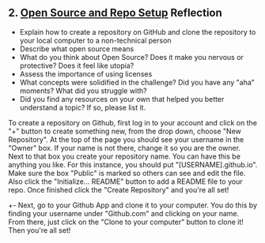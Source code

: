 ## 2. [Open Source and Repo Setup](2_set_up_repo/readme.md) Reflection

* Explain how to create a repository on GitHub and clone the repository to your local computer to a non-technical person
* Describe what open source means
* What do you think about Open Source? Does it make you nervous or protective? Does it feel like utopia?
* Assess the importance of using licenses
* What concepts were solidified in the challenge? Did you have any "aha" moments? What did you struggle with?
* Did you find any resources on your own that helped you better understand a topic? If so, please list it.

<!-- Add your reflection here. Remove the comment markers -->
 To create a repository on Github, first log in to your account and click on the "+" button to create something new, from the drop down, choose "New Repository". At the top of the page you should see your username in the "Owner" box. If your name is not there, change it so you are the owner. Next to that box you create your repository name. You can have this be anything you like. For this instance, you should put "[USERNAME].github.io". Make sure the box "Public" is marked so others can see and edit the file. Also click the "Initialize... README" button to add a README file to your repo. Once finished click the "Create Repository" and you're all set!

+- Next, go to your Github App and clone it to your computer. You do this by finding your username under "Github.com" and clicking on your name. From there, just click on the "Clone to your computer" button to clone it! Then you're all set! 

